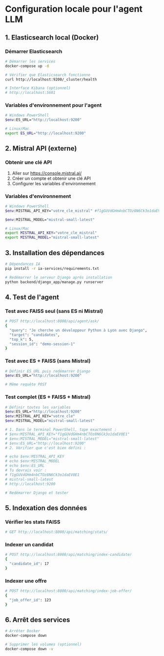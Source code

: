 # Configuration locale pour l'agent LLM

## 1. Elasticsearch local (Docker)

### Démarrer Elasticsearch
```bash
# Démarrer les services
docker-compose up -d

# Vérifier que Elasticsearch fonctionne
curl http://localhost:9200/_cluster/health

# Interface Kibana (optionnel)
# http://localhost:5601
```

### Variables d'environnement pour l'agent
```bash
# Windows PowerShell
$env:ES_URL="http://localhost:9200"

# Linux/Mac
export ES_URL="http://localhost:9200"
```

## 2. Mistral API (externe)

### Obtenir une clé API
1. Aller sur https://console.mistral.ai/
2. Créer un compte et obtenir une clé API
3. Configurer les variables d'environnement

### Variables d'environnement
```bash
# Windows PowerShell
$env:MISTRAL_API_KEY="votre_cle_mistral" #f1gGUVdGHm4nbCTOz8N6Ck3o1daEV0E1

$env:MISTRAL_MODEL="mistral-small-latest"

# Linux/Mac
export MISTRAL_API_KEY="votre_cle_mistral"
export MISTRAL_MODEL="mistral-small-latest"
```

## 3. Installation des dépendances

```bash
# Dépendances IA
pip install -r ia-services/requirements.txt

# Redémarrer le serveur Django après installation
python backend/django_app/manage.py runserver
```

## 4. Test de l'agent

### Test avec FAISS seul (sans ES ni Mistral)
```bash
# POST http://localhost:8000/api/agent/ask/
{
  "query": "Je cherche un développeur Python à Lyon avec Django",
  "target": "candidates",
  "top_k": 5,
  "session_id": "demo-session-1"
}
```

### Test avec ES + FAISS (sans Mistral)
```bash
# Définir ES_URL puis redémarrer Django
$env:ES_URL="http://localhost:9200"

# Même requête POST
```

### Test complet (ES + FAISS + Mistral)
```bash
# Définir toutes les variables
$env:ES_URL="http://localhost:9200"
$env:MISTRAL_API_KEY="votre_cle"
$env:MISTRAL_MODEL="mistral-small-latest"

# 1. Dans le terminal PowerShell, tape exactement :
# $env:MISTRAL_API_KEY="f1gGUVdGHm4nbCTOz8N6Ck3o1daEV0E1"
# $env:MISTRAL_MODEL="mistral-small-latest"
# $env:ES_URL="http://localhost:9200"
# 2. Vérifier que c'est bien défini :

# echo $env:MISTRAL_API_KEY
# echo $env:MISTRAL_MODEL
# echo $env:ES_URL
# Tu devrais voir :
# f1gGUVdGHm4nbCTOz8N6Ck3o1daEV0E1
# mistral-small-latest
# http://localhost:9200

# Redémarrer Django et tester
```

## 5. Indexation des données

### Vérifier les stats FAISS
```bash
# GET http://localhost:8000/api/matching/stats/
```

### Indexer un candidat
```bash
# POST http://localhost:8000/api/matching/index-candidate/
{
  "candidate_id": 17
}
```

### Indexer une offre
```bash
# POST http://localhost:8000/api/matching/index-job-offer/
{
  "job_offer_id": 123
}
```

## 6. Arrêt des services

```bash
# Arrêter Docker
docker-compose down

# Supprimer les volumes (optionnel)
docker-compose down -v
```

